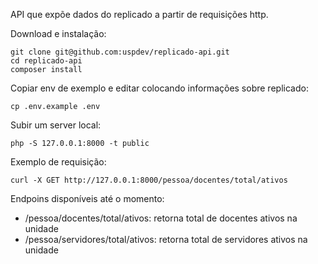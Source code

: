 API que expõe dados do replicado a partir de requisições http.

Download e instalação:

    git clone git@github.com:uspdev/replicado-api.git
    cd replicado-api
    composer install

Copiar env de exemplo e editar colocando informações sobre replicado:

    cp .env.example .env

Subir um server local:

    php -S 127.0.0.1:8000 -t public


Exemplo de requisição:

    curl -X GET http://127.0.0.1:8000/pessoa/docentes/total/ativos 

Endpoins disponíveis até o momento:

 - /pessoa/docentes/total/ativos: retorna total de docentes ativos na unidade
 - /pessoa/servidores/total/ativos: retorna total de servidores ativos na unidade



